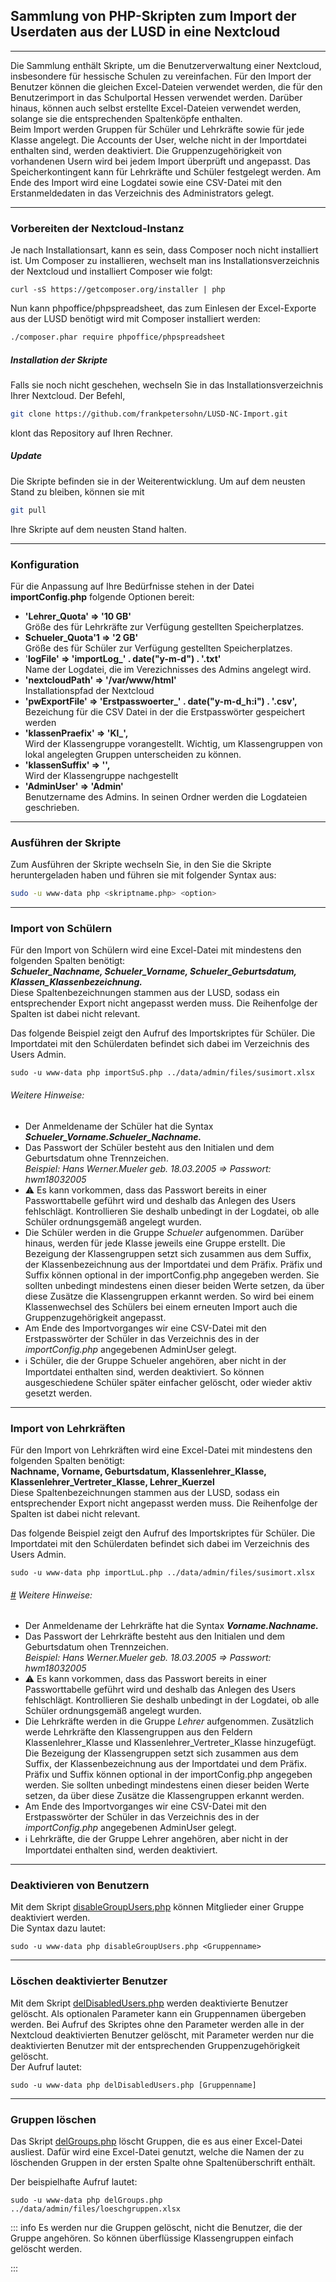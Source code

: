 ## Sammlung von PHP-Skripten zum Import der Userdaten aus der LUSD in eine Nextcloud

---

Die Sammlung enthält  Skripte, um die Benutzerverwaltung einer Nextcloud, insbesondere für hessische Schulen zu vereinfachen. Für den Import der Benutzer können die gleichen Excel-Dateien verwendet werden, die für den Benutzerimport in das Schulportal Hessen verwendet werden.  Darüber hinaus, können auch selbst erstellte Excel-Dateien verwendet werden, solange sie die entsprechenden Spaltenköpfe enthalten.  
Beim Import werden Gruppen für Schüler und Lehrkräfte sowie für jede Klasse angelegt. Die Accounts der User, welche nicht in der Importdatei enthalten sind, werden deaktiviert.  Die Gruppenzugehörigkeit von vorhandenen Usern wird bei jedem Import überprüft und angepasst. Das Speicherkontingent kann für Lehrkräfte und Schüler festgelegt werden. Am Ende des Import wird eine Logdatei sowie eine CSV-Datei mit den Erstanmeldedaten in das Verzeichnis des Administrators gelegt.

---

### Vorbereiten der Nextcloud-Instanz

Je nach Installationsart, kann es sein, dass Composer noch nicht installiert ist. Um Composer zu installieren, wechselt man ins Installationsverzeichnis der Nextcloud und installiert Composer wie folgt:

```
curl -sS https://getcomposer.org/installer | php
```

Nun kann phpoffice/phpspreadsheet, das zum Einlesen der Excel-Exporte aus der LUSD benötigt wird mit Composer installiert werden:

```sh
./composer.phar require phpoffice/phpspreadsheet	
```

##### Installation der Skripte

Falls sie noch nicht geschehen, wechseln Sie in das Installationsverzeichnis Ihrer Nextcloud. Der  Befehl,

```bash
git clone https://github.com/frankpetersohn/LUSD-NC-Import.git
```

klont das Repository auf Ihren Rechner.

##### Update

Die Skripte befinden sie in der Weiterentwicklung. Um auf dem neusten Stand zu bleiben, können sie mit

```bash
git pull
```

Ihre Skripte auf dem neusten Stand halten.

---

### Konfiguration

Für die Anpassung auf Ihre Bedürfnisse stehen in der Datei **importConfig.php** folgende Optionen bereit:

- **'Lehrer_Quota' => '10 GB'**  
  Größe des für Lehrkräfte zur Verfügung gestellten Speicherplatzes.
- **Schueler_Quota'1  => '2 GB'**  
  Größe des für Schüler zur Verfügung gestellten Speicherplatzes.
- '**logFile' => 'importLog\_' . date("y-m-d") . '.txt'**  
  Name der Logdatei, die im Verezichnisses des Admins angelegt wird.
- **'nextcloudPath' => '/var/www/html'**  
  Installationspfad der Nextcloud
- **'pwExportFile' => 'Erstpasswoerter\_' . date("y-m-d_h:i") . '.csv',**  
  Bezeichung für die CSV Datei in der die Erstpasswörter gespeichert werden
- **'klassenPraefix' => 'Kl\_',**  
  Wird der Klassengruppe vorangestellt. Wichtig, um Klassengruppen von lokal angelegten Gruppen unterscheiden zu können.
- **'klassenSuffix' => '',**  
  Wird der Klassengruppe nachgestellt
- **'AdminUser' => 'Admin'**  
  Benutzername des Admins. In seinen Ordner werden die Logdateien geschrieben.

---

### Ausführen der Skripte

Zum Ausführen der Skripte wechseln Sie, in den Sie die Skripte heruntergeladen haben und führen sie mit folgender Syntax aus:

```sh
sudo -u www-data php <skriptname.php> <option>
```

---

### Import von Schülern

Für den Import von Schülern wird eine Excel-Datei mit mindestens den folgenden Spalten benötigt:  
***Schueler_Nachname, Schueler_Vorname, Schueler_Geburtsdatum, Klassen_Klassenbezeichnung.***  
Diese Spaltenbezeichnungen stammen aus der LUSD, sodass ein entsprechender Export nicht angepasst werden muss. Die Reihenfolge der Spalten ist dabei nicht relevant.

Das folgende Beispiel zeigt den Aufruf des Importskriptes für Schüler. Die Importdatei mit den Schülerdaten befindet sich dabei im Verzeichnis des Users Admin.

```
sudo -u www-data php importSuS.php ../data/admin/files/susimort.xlsx
```

###### Weitere Hinweise:

- Der Anmeldename der Schüler hat die Syntax ***Schueler_Vorname.Schueler_Nachname.***
- Das Passwort der Schüler besteht aus den Initialen und dem Geburtsdatum ohne Trennzeichen.  
  *Beispiel: Hans Werner.Mueler geb. 18.03.2005 => Passwort: hwm18032005*
- ⚠️ Es kann vorkommen, dass das Passwort bereits in einer Passworttabelle geführt wird und deshalb das Anlegen des Users fehlschlägt. Kontrollieren Sie deshalb unbedingt in der Logdatei, ob alle Schüler ordnungsgemäß angelegt wurden.
- Die Schüler werden in die Gruppe *Schueler* aufgenommen. Darüber hinaus, werden für jede Klasse jeweils eine Gruppe erstellt. Die Bezeigung der Klassengruppen setzt sich zusammen aus dem Suffix, der Klassenbezeichnung aus der Importdatei und dem Präfix. Präfix und Suffix können optional in der importConfig.php angegeben werden.  Sie sollten unbedingt mindestens einen dieser beiden Werte setzen, da über diese Zusätze die Klassengruppen erkannt werden. So wird bei einem Klassenwechsel des Schülers bei einem erneuten Import auch die Gruppenzugehörigkeit angepasst.
- Am Ende des Importvorganges wir eine CSV-Datei mit den Erstpasswörter der Schüler in das Verzeichnis des in der *importConfig.php* angegebenen AdminUser gelegt.
- ℹ️ Schüler,  die der Gruppe Schueler angehören, aber nicht in der Importdatei enthalten sind, werden deaktiviert. So können ausgeschiedene Schüler später einfacher gelöscht, oder wieder aktiv gesetzt werden. 

---

### Import von Lehrkräften

Für den Import von Lehrkräften wird eine Excel-Datei mit mindestens den folgenden Spalten benötigt:  
**Nachname, Vorname, Geburtsdatum, Klassenlehrer_Klasse, Klassenlehrer_Vertreter_Klasse, Lehrer_Kuerzel**  
Diese Spaltenbezeichnungen stammen aus der LUSD, sodass ein entsprechender Export nicht angepasst werden muss. Die Reihenfolge der Spalten ist dabei nicht relevant.

Das folgende Beispiel zeigt den Aufruf des Importskriptes für Schüler. Die Importdatei mit den Schülerdaten befindet sich dabei im Verzeichnis des Users Admin.

```
sudo -u www-data php importLuL.php ../data/admin/files/susimort.xlsx
```

###### [\#](https://cloud.berufsschulcampus.de/apps/files/files/3106?dir=/SEK&openfile=true#h-weitere-hinweise "Verweis zu diesem Abschnitt") Weitere Hinweise:

- Der Anmeldename der Lehrkräfte hat die Syntax ***Vorname.Nachname.***
- Das Passwort der Lehrkräfte besteht aus den Initialen und dem Geburtsdatum ohen Trennzeichen.  
  *Beispiel: Hans Werner.Mueler geb. 18.03.2005 => Passwort: hwm18032005*
- ⚠️ Es kann vorkommen, dass das Passwort bereits in einer Passworttabelle geführt wird und deshalb das Anlegen des Users fehlschlägt. Kontrollieren Sie deshalb unbedingt in der Logdatei, ob alle Schüler ordnungsgemäß angelegt wurden.
- Die Lehrkräfte werden in die Gruppe *Lehrer*  aufgenommen. Zusätzlich werde Lehrkräfte den Klassengruppen aus den Feldern Klassenlehrer_Klasse und Klassenlehrer_Vertreter_Klasse hinzugefügt. Die Bezeigung der Klassengruppen setzt sich zusammen aus dem Suffix, der Klassenbezeichnung aus der Importdatei und dem Präfix. Präfix und Suffix können optional in der importConfig.php angegeben werden.  Sie sollten unbedingt mindestens einen dieser beiden Werte setzen, da über diese Zusätze die Klassengruppen erkannt werden. 
- Am Ende des Importvorganges wir eine CSV-Datei mit den Erstpasswörter der Schüler in das Verzeichnis des in der *importConfig.php* angegebenen AdminUser gelegt.
- ℹ️ Lehrkräfte,  die der Gruppe Lehrer angehören, aber nicht in der Importdatei enthalten sind, werden deaktiviert. 

---

### Deaktivieren von Benutzern 

Mit dem Skript [disableGroupUsers.php](https://github.com/frankpetersohn/LUSD-NC-Import/blob/master/disableGroupUsers.php "disableGroupUsers.php") können Mitglieder einer Gruppe deaktiviert werden.   
Die Syntax dazu lautet:

```
sudo -u www-data php disableGroupUsers.php <Gruppenname>
```

---

### Löschen deaktivierter Benutzer

Mit dem Skript [delDisabledUsers.php](https://github.com/frankpetersohn/LUSD-NC-Import/blob/master/delDisabledUsers.php "delDisabledUsers.php") werden deaktivierte Benutzer gelöscht. Als optionalen Parameter kann ein Gruppennamen übergeben werden. Bei Aufruf des Skriptes ohne den Parameter werden alle in der Nextcloud deaktivierten Benutzer gelöscht, mit Parameter werden nur die deaktivierten Benutzer mit der entsprechenden Gruppenzugehörigkeit gelöscht.  
Der Aufruf lautet:

```
sudo -u www-data php delDisabledUsers.php [Gruppenname]
```

---

### Gruppen löschen

Das Skript [delGroups.php](https://github.com/frankpetersohn/LUSD-NC-Import/blob/master/delGroups.php "delGroups.php") löscht Gruppen, die es aus einer Excel-Datei ausliest. Dafür wird eine Excel-Datei genutzt, welche die Namen der zu löschenden Gruppen in der ersten Spalte ohne Spaltenüberschrift enthält.

Der beispielhafte Aufruf lautet:

```
sudo -u www-data php delGroups.php ../data/admin/files/loeschgruppen.xlsx
```

::: info
Es werden nur die Gruppen gelöscht, nicht die Benutzer, die der Gruppe angehören. So können  überflüssige Klassengruppen einfach gelöscht werden.

:::
